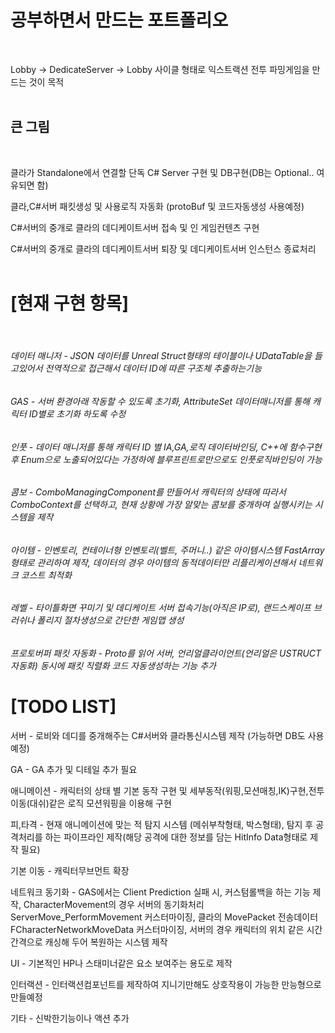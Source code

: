 # 공부하면서 만드는 포트폴리오
<br>

Lobby -> DedicateServer -> Lobby 사이클 형태로 익스트랙션 전투 파밍게임을 만드는 것이 목적
<br>
<br>
## 큰 그림
<br>

클라가 Standalone에서 연결할 단독 C# Server 구현 및 DB구현(DB는 Optional.. 여유되면 함)
<br>

클라,C#서버 패킷생성 및 사용로직 자동화 (protoBuf 및 코드자동생성 사용예정)
<br>

C#서버의 중개로 클라의 데디케이트서버 접속 및 인 게임컨텐츠 구현
<br>

C#서버의 중개로 클라의 데디케이트서버 퇴장 및 데디케이트서버 인스턴스 종료처리
<br>
<br>


# [현재 구현 항목]
<br>

###### 데이터 매니저 - JSON 데이터를 Unreal Struct형태의 테이블이나 UDataTable을 들고있어서 전역적으로 접근해서 데이터 ID에 따른 구조체 추출하는기능

###### GAS - 서버 환경아래 작동할 수 있도록 초기화, AttributeSet 데이터매니저를 통해 캐릭터 ID별로 초기화 하도록 수정 

###### 인풋 - 데이터 매니저를 통해 캐릭터 ID 별 IA,GA,로직 데이터바인딩, C++에 함수구현 후 Enum으로 노출되어있다는 가정하에 블루프린트로만으로도 인풋로직바인딩이 가능

###### 콤보 - ComboManagingComponent를 만들어서 캐릭터의 상태에 따라서 ComboContext를 선택하고, 현재 상황에 가장 알맞는 콤보를 중개하여 실행시키는 시스템을 제작

###### 아이템 - 인벤토리, 컨테이너형 인벤토리(벨트, 주머니..) 같은 아이템시스템 FastArray형태로 관리하여 제작, 데이터의 경우 아이템의 동적데이터만 리플리케이션해서 네트워크 코스트 최적화

###### 레벨 - 타이틀화면 꾸미기 및 데디케이트 서버 접속기능(아직은 IP로), 랜드스케이프 브러쉬나 폴리지 절차생성으로 간단한 게임맵 생성

###### 프로토버퍼 패킷 자동화 - Proto를 읽어 서버, 언리얼클라이언트(언리얼은 USTRUCT 자동화) 동시에 패킷 직렬화 코드 자동생성하는 기능 추가

# [TODO LIST]

서버 - 로비와 데디를 중개해주는 C#서버와 클라통신시스템 제작 (가능하면 DB도 사용예정)

GA - GA 추가 및 디테일 추가 필요

애니메이션 -  캐릭터의 상태 별 기본 동작 구현 및 세부동작(워핑,모션매칭,IK)구현,전투이동(대쉬)같은 로직 모션워핑을 이용해 구현

피,타격 -  현재 애니메이션에 맞는 적 탐지 시스템 (메쉬부착형태, 박스형태), 탐지 후 공격처리를 하는 파이프라인 제작(해당 공격에 대한 정보를 담는 HitInfo Data형태로 제작 필요)

기본 이동 -  캐릭터무브먼트 확장 

네트워크 동기화 -  GAS에서는 Client Prediction 실패 시, 커스텀롤백을 하는 기능 제작, CharacterMovement의 경우 서버의 동기화처리 ServerMove_PerformMovement 커스터마이징, 클라의 MovePacket 전송데이터 FCharacterNetworkMoveData 커스터마이징, 서버의 경우 캐릭터의 위치 같은 시간간격으로 캐싱해 두어 복원하는 시스템 제작

UI - 기본적인 HP나 스태미너같은 요소 보여주는 용도로 제작

인터랙션 - 인터랙션컴포넌트를 제작하여 지니기만해도 상호작용이 가능한 만능형으로 만들예정

기타 - 신박한기능이나 액션 추가
